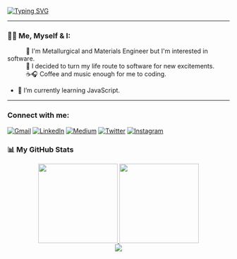 <a href="https://git.io/typing-svg"><img src="https://readme-typing-svg.demolab.com?font=Fira+Code&size=25&pause=1000&color=42b757&background=000000&width=800&lines=Hello🙋🏻‍♀️+I'm+Zehra.;👀" alt="Typing SVG" /></a>
* * *
<!--
**zehraseren/ZehraSeren** is a ✨ _special_ ✨ repository because its `README.md` (this file) appears on your GitHub profile. </br> -->

### 👩‍💻 Me, Myself & I:
&emsp;&emsp;&emsp;👻 I'm Metallurgical and Materials Engineer but I'm interested in software. </br>
&emsp;&emsp;&emsp;🌠 I decided to turn my life route to software for new excitements. </br>
&emsp;&emsp;&emsp;☕🎧 Coffee and music enough for me to coding. </br>

- 🐣 I’m currently learning JavaScript.
* * *
### Connect with me:

<a href="mailto:fatmazehraseren@gmail.com" target="_blank"><img  alt="Gmail" src="https://img.shields.io/badge/-gmail-D14836?style=for-the-badge&logo=Gmail&logoColor=white"/></a>
<a href="https://www.linkedin.com/in/zehraseren/" target="_blank"><img alt="LinkedIn" src="https://img.shields.io/badge/linkedin-%230077B5.svg?&style=for-the-badge&logo=linkedin&logoColor=white"/></a>
<a href="https://medium.com/@zehraseren" target="_blank"><img alt="Medium" src="https://img.shields.io/badge/medium-orange?style=for-the-badge&logo=medium&logoColor=white"/></a>
<a href="https://twitter.com/morkakullukiz" target="_blank"><img alt="Twitter" src="https://img.shields.io/badge/twitter-%231DA1F2.svg?&style=for-the-badge&logo=twitter&logoColor=white"/></a>
<a href="https://www.instagram.com/fzseren/?hl=tr" target="_blank"><img alt="Instagram" src="https://img.shields.io/badge/instagram-%23E4405F.svg?&style=for-the-badge&logo=instagram&logoColor=white"/></a>



### 📊 My GitHub Stats

<div align="center">
  <a href="https://github.com/zehraseren">
  <img height="180em" src="https://github-readme-stats.vercel.app/api?username=zehraseren&theme=midnight-purple&hide_border=true&include_all_commits=false&count_private=true"/>
  <img height="180em" src="https://github-readme-stats.vercel.app/api/top-langs/?username=zehraseren&theme=midnight-purple&hide_border=true&include_all_commits=false&count_private=true&layout=compact"/>
</div>
<div align="center">
<img src="https://komarev.com/ghpvc/?username=zehraseren&&style=flat-square" align="center" />
</div>  
